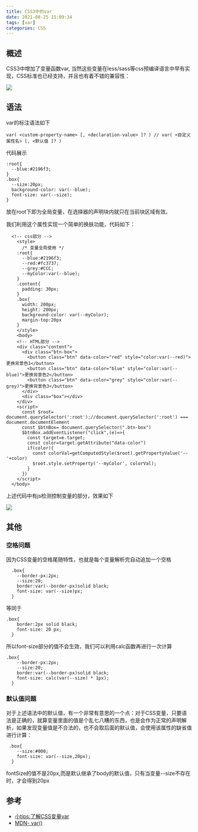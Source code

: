 ```yaml
---
title: CSS3中的var
date: 2021-08-25 15:09:34
tags: [var]
categories: CSS
---
```


## 概述
CSS3中增加了变量函数var, 当然这些变量在less/sass等css预编译语言中早有实现，CSS标准也已经支持，并且也有着不错的兼容性：

<!-- more -->
![](./1.png)


## 语法

var的标注语法如下

    var( <custom-property-name> [, <declaration-value> ]? ) // var( <自定义属性名> [, <默认值 ]? )

代码展示

    :root{
      --blue:#2196f3;
    }
    .box{
      --size:20px;
      background-color: var(--blue);
      font-size: var(--size);
    }
放在root下即为全局变量，在选择器的声明块内就只在当前块区域有效。

我们利用这个属性实现一个简单的换肤功能，代码如下：

      <!-- css部分 -->
        <style>
          /* 变量全局使用 */
        :root{
          --blue:#2196f3;
          --red:#fc3737;
          --grey:#CCC;
          --myColor:var(--blue);
        }
        .content{
          padding: 30px;
        }
        .box{
          width: 200px;
          height: 200px;
          background-color: var(--myColor);
          margin-top:20px
        }
        </style>
        <body>
        <!-- HTML部分 -->
        <div class="content">
          <div class="btn-box">
            <button class="btn" data-color="red" style="color:var(--red)">更换背景色1</button>
            <button class="btn" data-color="blue" style="color:var(--blue)">更换背景色2</button>
            <button class="btn" data-color="grey" style="color:var(--grey)">更换背景色3</button>
          </div>
          <div class="box"></div>
        </div>
        <script>
          const $root= document.querySelector(':root');//document.querySelector(':root') === document.documentElement
          const $btnBox= document.querySelector(".btn-box")
          $btnBox.addEventListener("click",(e)=>{
            const target=e.target;
            const color=target.getAttribute("data-color")
            if(color){
              const colorVal=getComputedStyle($root).getPropertyValue('--'+color)
              $root.style.setProperty('--myColor', colorVal);
            }
          })
        </script>
      </body>

上述代码中有js检测控制变量的部分，效果如下

  ![](./2.gif)

## 其他

### 空格问题
因为CSS变量的空格尾随特性，也就是每个变量解析完自动追加一个空格

      .box{
        --border-px:2px;
        --size:20;
        border:var(--border-px)solid black;
        font-size: var(--size)px;
      }

等同于

    .box{
        border:2px solid black;
        font-size: 20 px;
      }

所以font-size部分的值不会生效，我们可以利用calc函数再进行一次计算

    .box{
        --border-px:2px;
        --size:20;
        border:var(--border-px)solid black;
        font-size: calc(var(--size) * 1px);
      }

### 默认值问题

对于上述语法中的默认值，有一个非常有意思的一个点：对于CSS变量，只要语法是正确的，就算变量里面的值是个乱七八糟的东西，也是会作为正常的声明解析，如果发现变量值是不合法的，也不会取后面的默认值，会使用该属性的缺省值进行计算：

     .box{
        --size:#000;
        font-size: var(--size,20px);
      }

fontSize的值不是20px,而是默认继承了body的默认值，只有当变量--size不存在时，才会得到20px

## 参考
- [小tips:了解CSS变量var](https://www.zhangxinxu.com/wordpress/2016/11/css-css3-variables-var/)
- [MDN- var()](https://developer.mozilla.org/zh-CN/docs/Web/CSS/var())